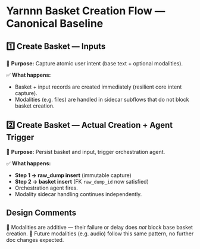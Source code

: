 # Yarnnn Basket Creation Flow — Canonical Baseline

## 1️⃣ Create Basket — Inputs

👑 **Purpose:** Capture atomic user intent (base text + optional modalities).

✅ **What happens:**  
- Basket + input records are created immediately (resilient core intent capture).  
- Modalities (e.g. files) are handled in sidecar subflows that do not block basket creation.

## 2️⃣ Create Basket — Actual Creation + Agent Trigger

👑 **Purpose:** Persist basket and input, trigger orchestration agent.

✅ **What happens:**
- **Step 1 → raw_dump insert** (immutable capture)  
- **Step 2 → basket insert** (FK `raw_dump_id` now satisfied)  
- Orchestration agent fires.
- Modality sidecar handling continues independently.

## Design Comments

📌 Modalities are additive — their failure or delay does _not_ block base basket creation.
📌 Future modalities (e.g. audio) follow this same pattern, no further doc changes expected.
